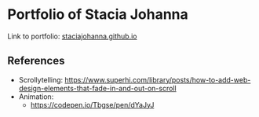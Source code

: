 # Portfolio of Stacia Johanna
Link to portfolio: [staciajohanna.github.io](https://staciajohanna.github.io/)

## References
- Scrollytelling: https://www.superhi.com/library/posts/how-to-add-web-design-elements-that-fade-in-and-out-on-scroll
- Animation: 
    - https://codepen.io/Tbgse/pen/dYaJyJ
